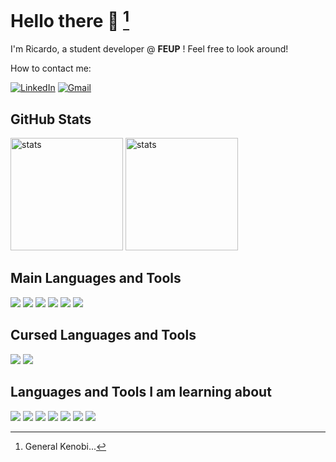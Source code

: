 # Hello there 👋 [^1]

I'm Ricardo, a student developer @ **FEUP** ! Feel free to look around!

How to contact me:

[![LinkedIn](https://img.shields.io/badge/LinkedIn-0077B5?style=for-the-badge&logo=linkedin&logoColor=white)](https://www.google.com)
[![Gmail](https://img.shields.io/badge/Gmail-D14836?style=for-the-badge&logo=gmail&logoColor=white)](mailto:rfo20112004@gmail.com)

## GitHub Stats

<img height=180 src="https://github-readme-stats.vercel.app/api/top-langs/?username=odracir04&theme=react&show_icons=true&hide_border=false&layout=compact" alt="stats"> <img height=180 src="https://github-readme-stats.vercel.app/api?username=odracir04&theme=react&show_icons=true&hide_border=false&count_private=true" alt="stats">

## Main Languages and Tools

![](https://img.shields.io/badge/VSCode-0078D4?style=for-the-badge&logo=visual%20studio%20code&logoColor=white)
![](https://img.shields.io/badge/Arch_Linux-1793D1?style=for-the-badge&logo=arch-linux&logoColor=white)
![](https://img.shields.io/badge/GIT-E44C30?style=for-the-badge&logo=git&logoColor=white)
![](https://img.shields.io/badge/C-00599C?style=for-the-badge&logo=c&logoColor=white)
![](https://img.shields.io/badge/C%2B%2B-00599C?style=for-the-badge&logo=c%2B%2B&logoColor=white)
![](https://img.shields.io/badge/Python-FFD43B?style=for-the-badge&logo=python&logoColor=blue)

## Cursed Languages and Tools
![](https://img.shields.io/badge/gradle-02303A?style=for-the-badge&logo=gradle&logoColor=white)
![](https://img.shields.io/badge/CLion-000000?style=for-the-badge&logo=clion&logoColor=white)

## Languages and Tools I am learning about
![](https://img.shields.io/badge/Dart-0175C2?style=for-the-badge&logo=dart&logoColor=white)
![](https://img.shields.io/badge/Flutter-02569B?style=for-the-badge&logo=flutter&logoColor=white)
![](https://img.shields.io/badge/HTML5-E34F26?style=for-the-badge&logo=html5&logoColor=white)
![](https://img.shields.io/badge/CSS3-1572B6?style=for-the-badge&logo=css3&logoColor=white)
![](https://img.shields.io/badge/PHP-777BB4?style=for-the-badge&logo=php&logoColor=white)
![](https://img.shields.io/badge/JavaScript-323330?style=for-the-badge&logo=javascript&logoColor=F7DF1E)
![](https://img.shields.io/badge/R-276DC3?style=for-the-badge&logo=r&logoColor=white)



[^1]: General Kenobi...
